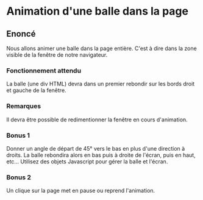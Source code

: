 # Animation d'une balle dans la page

## Enoncé
Nous allons animer une balle dans la page entière.
C'est à dire dans la zone visible de la fenêtre de notre navigateur.

### Fonctionnement attendu
La balle (une div HTML) devra dans un premier rebondir sur les bords droit et gauche de la fenêtre.

### Remarques
Il devra être possible de redimentionner la fenêtre en cours d'animation.

### Bonus 1 

Donner un angle de départ de 45° vers le bas en plus d'une direction à droits. 
La balle rebondira alors en bas puis à droite de l'écran, puis en haut, etc...
Utilisez des objets Javascript pour gérer la balle et l'écran.

### Bonus 2
Un clique sur la page met en pause ou reprend l'animation.
